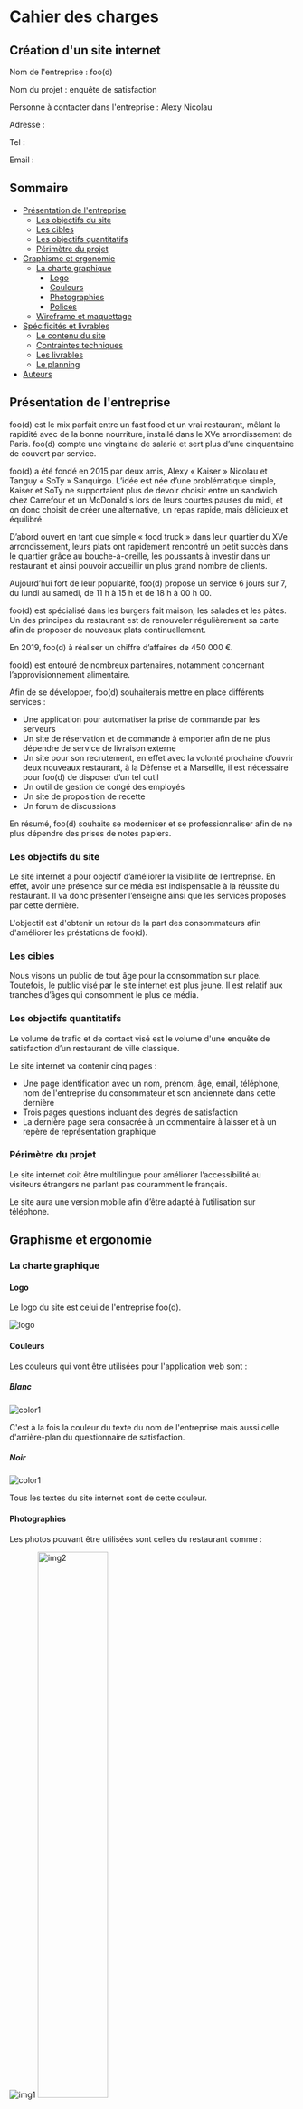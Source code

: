 # Cahier des charges
## Création d'un site internet
Nom de l'entreprise : foo(d)

Nom du projet : enquête de satisfaction

Personne à contacter dans l'entreprise : Alexy Nicolau

Adresse :

Tel :

Email :
## Sommaire
* [Présentation de l'entreprise](#prsentation-de-lentreprise)
  * [Les objectifs du site](#les-objectifs-du-site)
  * [Les cibles](#les-cibles)
  * [Les objectifs quantitatifs](#les-objectifs-quantitatifs)
  * [Périmètre du projet](#primtre-du-projet)
* [Graphisme et ergonomie](#graphisme-et-ergonomie)
  * [La charte graphique](#la-charte-graphique)
    * [Logo](#logo)
    * [Couleurs](#couleurs)
    * [Photographies](#photographies)
    * [Polices](#polices)
  * [Wireframe et maquettage](#wireframe-et-maquettage)
* [Spécificités et livrables](#spcificits-et-livrables)
  * [Le contenu du site](#le-contenu-du-site)
  * [Contraintes techniques](#contraintes-techniques)
  * [Les livrables](#les-livrables)
  * [Le planning](#le-planning)
* [Auteurs](#auteurs)
## Présentation de l'entreprise
foo(d) est le mix parfait entre un fast food et un vrai restaurant, mêlant la rapidité avec de la bonne nourriture, installé dans le XVe arrondissement de Paris. foo(d) compte une vingtaine de salarié et sert plus d’une cinquantaine de couvert par service.

foo(d) a été fondé en 2015 par deux amis, Alexy « Kaiser » Nicolau et Tanguy « SoTy » Sanquirgo. L’idée est née d’une problématique simple, Kaiser et SoTy ne supportaient plus de devoir choisir entre un sandwich chez Carrefour et un McDonald's lors de leurs courtes pauses du midi, et on donc choisit de créer une alternative, un repas rapide, mais délicieux et équilibré.

D’abord ouvert en tant que simple « food truck » dans leur quartier du XVe arrondissement, leurs plats ont rapidement rencontré un petit succès dans le quartier grâce au bouche-à-oreille, les poussants à investir dans un restaurant et ainsi pouvoir accueillir un plus grand nombre de clients.

Aujourd’hui fort de leur popularité, foo(d) propose un service 6 jours sur 7, du lundi au samedi, de 11 h à 15 h et de 18 h à 00 h 00.

foo(d) est spécialisé dans les burgers fait maison, les salades et les pâtes. Un des principes du restaurant est de renouveler régulièrement sa carte afin de proposer de nouveaux plats continuellement.

En 2019, foo(d) à réaliser un chiffre d’affaires de 450 000 €.

foo(d) est entouré de nombreux partenaires, notamment concernant l’approvisionnement alimentaire.

Afin de se développer, foo(d) souhaiterais mettre en place différents services :
* Une application pour automatiser la prise de commande par les serveurs
* Un site de réservation et de commande à emporter afin de ne plus dépendre de service de livraison externe
* Un site pour son recrutement, en effet avec la volonté prochaine d’ouvrir deux nouveaux restaurant, à la Défense et à Marseille, il est nécessaire pour foo(d) de disposer d’un tel outil
* Un outil de gestion de congé des employés
* Un site de proposition de recette
* Un forum de discussions

En résumé, foo(d) souhaite se moderniser et se professionnaliser afin de ne plus dépendre des prises de notes papiers.
### Les objectifs du site
Le site internet a pour objectif d’améliorer la visibilité de l’entreprise. En effet, avoir une présence sur ce média est indispensable à la réussite du restaurant. Il va donc présenter l’enseigne ainsi que les services proposés par cette dernière.

L'objectif est d'obtenir un retour de la part des consommateurs afin d'améliorer les préstations de foo(d).
### Les cibles
Nous visons un public de tout âge pour la consommation sur place. Toutefois, le public visé par le site internet est plus jeune. Il est relatif aux tranches d’âges qui consomment le plus ce média.
### Les objectifs quantitatifs
Le volume de trafic et de contact visé est le volume d'une enquête de satisfaction d’un restaurant de ville classique.

Le site internet va contenir cinq pages :
* Une page identification avec un nom, prénom, âge, email, téléphone, nom de l'entreprise du consommateur et son ancienneté dans cette dernière
* Trois pages questions incluant des degrés de satisfaction
* La dernière page sera consacrée à un commentaire à laisser et à un repère de représentation graphique
### Périmètre du projet
Le site internet doit être multilingue pour améliorer l’accessibilité au visiteurs étrangers ne parlant pas couramment le français.

Le site aura une version mobile afin d’être adapté à l’utilisation sur téléphone.
## Graphisme et ergonomie
### La charte graphique
#### Logo
Le logo du site est celui de l'entreprise foo(d).

![logo](https://raw.githubusercontent.com/foo-d/satisfaction-survey/master/img/logo.png)

#### Couleurs
Les couleurs qui vont être utilisées pour l'application web sont :
##### Blanc

![color1](https://raw.githubusercontent.com/foo-d/satisfaction-survey/master/img/color1.png)

C'est à la fois la couleur du texte du nom de l'entreprise mais aussi celle d'arrière-plan du questionnaire de satisfaction.
##### Noir

![color1](https://raw.githubusercontent.com/foo-d/satisfaction-survey/master/img/color2.png)

Tous les textes du site internet sont de cette couleur.
#### Photographies
Les photos pouvant être utilisées sont celles du restaurant comme :

![img1](https://raw.githubusercontent.com/foo-d/satisfaction-survey/master/img/img1.jpg)
<span>
    <img alt="img2" src="https://raw.githubusercontent.com/foo-d/satisfaction-survey/master/img/img2.jpg" width="49.7%">
    <img alt="img3" src="https://raw.githubusercontent.com/foo-d/satisfaction-survey/master/img/img3.jpg" width="49.7%">
</span>

#### Polices
Les polices à utiliser sont :
##### Baguette Font

![font1](https://raw.githubusercontent.com/foo-d/satisfaction-survey/master/img/font1.png)

Cette police est celle du logo de l'entreprise foo(d).

Elle est utilisée pour l'en-tête du site internet.
##### Open Sans Regular 400

![font2](https://raw.githubusercontent.com/foo-d/satisfaction-survey/master/img/font2.png)

Cette police sert à tous les types de textes du site internet, notamment ceux du questionnaire.

Aucun élémént n'est à conserver puisque le site internet va être créé dans sa globalité. 
### Wireframe et maquettage
## Spécificités et livrables
### Le contenu du site
Le prestataire doit reprendre le logo de l'entreprise ainsi que la police d'écriture du nom de cette dernière.

Des photos du restaurant sont disponibles et peuvent être utilisées sur le site.

Il doit prévoir l'achat de photo qui seront utilisées pour l'arrière-plan du site.
### Contraintes techniques
Le site internet devra être hébergé pour garantir son accessibilité permanente.

Il faudra également assurer sa maintenance.
### Les livrables
### Le planning
* Date de la création et validation des maquettes : du 21/10/2020 au 23/10/2020
* Date de la création et validation des contenus : du 26/102020 au 28/10/2020
* Date de la création et validation du site : du 02/11/2020 au 09/11/2020
* Date des tests : du 10/11/2020 au 16/11/2020
* Date de mise en ligne : 17/11/2020
## Auteurs
### [Alexy Nicolau](https://github.com/C9Kaiser)
### [Tanguy Sanquirgo](https://github.com/knouy)
